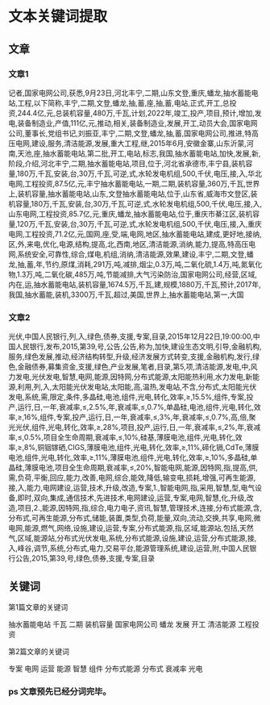 # 文本关键词提取

## 文章
### 文章1
记者,国家电网公司,获悉,9月23日,河北丰宁,二期,山东文登,重庆,蟠龙,抽水蓄能电站,工程,以下简称,丰宁,二期,文登,蟠龙,抽,蓄,座,抽,蓄,电站,正式,开工,总投资,244.4亿,元,总装机容量,480万,千瓦,计划,2022年,竣工,投产,项目,预计,增加,发电,装备制造业,产值,111亿,元,推动,相关,装备制造业,发展,开工,动员大会,国家电网公司,董事长,党组书记,刘振亚,丰宁,二期,文登,蟠龙,抽,蓄,国家电网公司,推进,特高压电网,建设,服务,清洁能源,发展,重大工程,继,2015年6月,安徽金寨,山东沂蒙,河南,天池,座,抽水蓄能电站,第二批,开工,电站,标志,我国,抽水蓄能电站,加快,发展,新,阶段,介绍,河北丰宁,二期,抽水蓄能电站,项目,位于,河北省承德市,丰宁县,装机容量,180万,千瓦,安装,台,30万,千瓦,可逆,式,水轮发电机组,500,千伏,电压,接,入,华北电网,工程投资,87.5亿,元,丰宁抽水蓄能电站,一期,二期,装机容量,360万,千瓦,世界上,装机容量,抽水蓄能电站,山东,文登抽水蓄能电站,位于,山东省,威海市文登区,装机容量,180万,千瓦,安装,台,30万,千瓦,可逆,式,水轮发电机组,500,千伏,电压,接,入,山东电网,工程投资,85.7亿,元,重庆,蟠龙,抽水蓄能电站,位于,重庆市綦江区,装机容量,120万,千瓦,安装,台,30万,千瓦,可逆,式,水轮发电机组,500,千伏,电压,接,入,重庆电网,工程投资,71.2亿,元,国网,座,受,端,电网,地区,抽水蓄能电站,建成,更好地,接纳,区,外,来电,优化,电源,结构,提高,北,西南,地区,清洁能源,消纳,能力,提高,特高压电网,系统安全,可靠性,综合,煤电,机组,消纳,清洁能源,效果,建设,丰宁,二期,文登,蟠龙,抽,蓄,年,节约,原煤,消耗,291万,吨,减排,烟尘,0.3万,吨,二氧化硫,1.4万,吨,氮氧化物,1.3万,吨,二氧化碳,485万,吨,节能减排,大气污染防治,国家电网公司,经营,区域,内在,运,抽水蓄能电站,装机容量,1674.5万,千瓦,建,规模,1880万,千瓦,预计,2017年,我国,抽水蓄能,装机,3300万,千瓦,超过,美国,世界上,抽水蓄能电站,第一,大国

### 文章2
光伏,中国人民银行,列,入,绿色,债券,支援,专案,目录,2015年12月22日,19:00:00,中国人民银行,发布,2015,第39,号,公告,公告,称为,加快,建设生态文明,引导,金融机构,服务,绿色发展,推动,经济结构转型,升级,经济发展方式转变,支援,金融机构,发行,绿色,金融债券,募集资金,支援,绿色,产业发展,笔者,目录,第5,项,清洁能源,发电,中,风力发电,光伏发电,智慧,电网,能源,因特网,分布式能源,太阳能热利用,水力发电,新能源,利用,列,入,太阳能光伏发电站,太阳能,高,温热,发电站,不含,分布式,太阳能光伏发电,系统,需,限定,条件,多晶硅,电池,组件,光电,转化,效率,≥,15.5%,组件,专案,投产,运行,日,一年,衰减率,≤,2.5%,年,衰减率,≤,0.7%,单晶硅,电池,组件,光电,转化,效率,≥,16%,组件,专案,投产,运行,日,一年,衰减率,≤,3%,年,衰减率,≤,0.7%,高,倍,聚光光伏,组件,光电,转化,效率,≥,28%,项目,投产,运行,日,一年,衰减率,≤,2%,年,衰减率,≤,0.5%,项目全生命周期,衰减率,≤,10%,硅基,薄膜电池,组件,光电,转化,效率,≥,8%,铜铟镓硒,CIGS,薄膜电池,组件,光电,转化,效率,≥,11%,碲化镉,CdTe,薄膜电池,组件,光电,转化,效率,≥,11%,薄膜电池,组件,光电,转化,效率,≥,10%,多晶硅,单晶硅,薄膜电池,项目全生命周期,衰减率,≤,20%,智能电网,能源,因特网,指,提高,供,需,负荷,平衡,回应,能力,改善,电网,综合,能效,降低,输变电,损耗,增强,可再生能源,接,入,能力,电网建设,运营,技术,升级,改造,专案,1.,智能电网,指,采用,智慧,型,电气设备,即时,双向,集成,通信技术,先进技术,电网建设,运营,专案,电网,智慧,化,升级,改造,项目,2.,能源,因特网,指,综合,电力电子,资讯,智慧,管理技术,连接,分布式能源,含,分布式,可再生能源,分布式,储能,装置,类型,负荷,能量,双向,流动,交换,共享,电网,微电网,能源,燃气,网络,设施,建设,运营,专案,分布式能源,指,区域,能源站,包括,天然气,区域,能源站,分布式光伏发电,系统,分布式能源,设施,建设,运营,分布式能源,接,入,峰谷,调节,系统,分布式,电力,交易平台,能源管理系统,建设,运营,附,中国人民银行公告,2015,第39,号,绿色,债券,支援,专案,目录

## 关键词
第1篇文章的关键词

抽水蓄能电站	千瓦	二期	装机容量	国家电网公司	蟠龙	发展	开工	清洁能源	工程投资

第2篇文章的关键词

专案	电网	运营	能源	智慧	组件	分布式能源	分布式	衰减率	光电

### ps 文章预先已经分词完毕。
